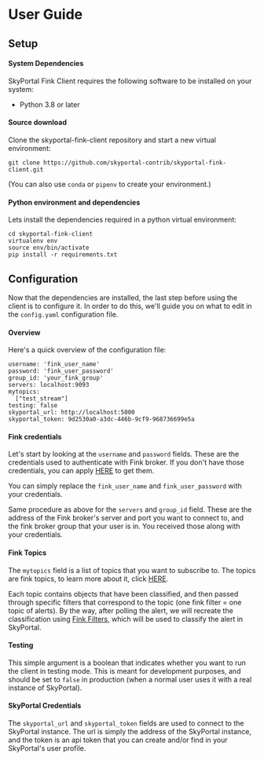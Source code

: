 # User Guide

## Setup

#### System Dependencies

SkyPortal Fink Client requires the following software to be installed on your system:

- Python 3.8 or later

#### Source download

Clone the skyportal-fink-client repository and start a new virtual environment:

```
git clone https://github.com/skyportal-contrib/skyportal-fink-client.git
```

(You can also use `conda` or `pipenv` to create your environment.)

#### Python environment and dependencies

Lets install the dependencies required in a python virtual environment:

```
cd skyportal-fink-client
virtualenv env
source env/bin/activate
pip install -r requirements.txt
```


## Configuration

Now that the dependencies are installed, the last step before using the client is to configure it. In order to do this, we'll guide you on what to edit in the `config.yaml` configuration file.

#### Overview

Here's a quick overview of the configuration file:

```
username: 'fink_user_name'
password: 'fink_user_password'
group_id: 'your_fink_group'
servers: localhost:9093
mytopics:
  ["test_stream"]
testing: false
skyportal_url: http://localhost:5000
skyportal_token: 9d2530a0-a3dc-446b-9cf9-968736699e5a
```

#### Fink credentials

Let's start by looking at the `username` and `password` fields. These are the credentials used to authenticate with Fink broker. If you don't have those credentials, you can apply [HERE](https://forms.gle/2td4jysT4e9pkf889) to get them.

You can simply replace the `fink_user_name` and `fink_user_password` with your credentials.

Same procedure as above for the `servers` and `group_id` field. These are the address of the Fink broker's server and port you want to connect to, and the fink broker group that your user is in. You received those along with your credentials.

#### Fink Topics

The `mytopics` field is a list of topics that you want to subscribe to. The topics are fink topics, to learn more about it, click [HERE](https://fink-broker.readthedocs.io/en/latest/topics/).

Each topic contains objects that have been classified, and then passed through specific filters that correspond to the topic (one fink filter = one topic of alerts).
By the way, after polling the alert, we will recreate the classification using [Fink Filters](https://github.com/astrolabsoftware/fink-filters), which will be used to classify the alert in SkyPortal.

#### Testing

This simple argument is a boolean that indicates whether you want to run the client in testing mode. This is meant for development purposes, and should be set to `false` in production (when a normal user uses it with a real instance of SkyPortal).

#### SkyPortal Credentials

The `skyportal_url` and `skyportal_token` fields are used to connect to the SkyPortal instance. The url is simply the address of the SkyPortal instance, and the token is an api token that you can create and/or find in your SkyPortal's user profile.
